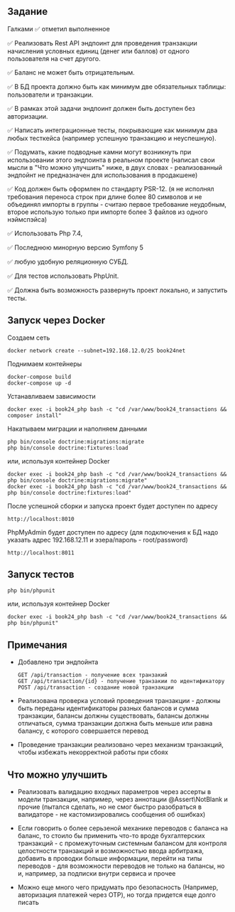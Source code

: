 ## Задание

Галками ✅ отметил выполненное

✅ Реализовать Rest API эндпоинт для проведения транзакции начисления условных единиц (денег или баллов) 
от одного пользователя на счет другого.

✅ Баланс не может быть отрицательным.

✅ В БД проекта должно быть как минимум две обязательных таблицы: пользователи и транзакции.

✅ В рамках этой задачи эндпоинт должен быть доступен без авторизации.

✅ Написать интеграционные тесты, покрывающие как минимум два любых тесткейса (например успешную 
транзакцию и неуспешную).

✅ Подумать, какие подводные камни могут возникнуть при использовании этого эндпоинта в реальном проекте (написал 
свои мысли в "Что можно улучшить" ниже, в двух словах - реализованный эндпойнт не предназначен для использования в 
продакшене)

✅ Код должен быть оформлен по стандарту PSR-12. (я не исполнял требования переноса строк при длине более 
80 символов и не объединял импорты в группы - считаю первое требование неудобным, второе использую только 
при импорте более 3 файлов из одного нэймспэйса)

✅ Использовать Php 7.4,

✅ Последнюю минорную версию Symfony 5

✅ любую удобную реляционную СУБД.

✅ Для тестов использовать PhpUnit.

✅ Должна быть возможность развернуть проект локально, и запустить тесты.



## Запуск через Docker

Создаем сеть
    
    docker network create --subnet=192.168.12.0/25 book24net

Поднимаем контейнеры

    docker-compose build
    docker-compose up -d

Устанавливаем зависимости

    docker exec -i book24_php bash -c "cd /var/www/book24_transactions && composer install"

Накатываем миграции и наполняем данными

    php bin/console doctrine:migrations:migrate
    php bin/console doctrine:fixtures:load

или, используя контейнер Docker
    
    docker exec -i book24_php bash -c "cd /var/www/book24_transactions && php bin/console doctrine:migrations:migrate"
    docker exec -i book24_php bash -c "cd /var/www/book24_transactions && php bin/console doctrine:fixtures:load"
    

После успешной сборки и запуска проект будет доступен по адресу

    http://localhost:8010

PhpMyAdmin будет доступен по адресу (для подключения к БД надо указать адрес 192.168.12.11 и эзера/пароль - 
root/password)

    http://localhost:8011

## Запуск тестов

    php bin/phpunit

или, используя контейнер Docker

    docker exec -i book24_php bash -c "cd /var/www/book24_transactions && php bin/phpunit"
    


## Примечания

* Добавлено три эндпойнта
    ```
    GET /api/transaction - получение всех транзакий
    GET /api/transaction/{id} - получение транзакии по идентификатору
    POST /api/transaction - создание новой транзакции
   ```

* Реализована проверка условий проведения транзакции - должны быть переданы идентификаторы разных 
  балансов и сумма транзакции, балансы должны существовать, балансы должны отличаться, сумма 
  транзакции должна быть меньше или равна балансу, с которого совершается перевод

* Проведение транзакции реализовано через механизм транзакций, чтобы избежать некорректной работы 
  при сбоях

## Что можно улучшить

* Реализовать валидацию входных параметров через ассерты в модели транзакции, например, 
  через аннотации @Assert\NotBlank и прочие (пытался сделать, но не смог быстро разобраться 
  в валидаторе - не кастомизировались сообщения об ошибках)
  
* Если говорить о более серьзеной механике переводов с баланса на баланс, то стоило бы применить 
  что-то вроде бухгалтерских транзакций - с промежуточным системным балансом для контроля целостности 
  транзакций и возможностью ввода арбитража, добавить в проводки больше информации, перейти на типы 
  переводов - для возможности переводов не только на балансы, но и, например, за подписки внутри сервиса 
  и прочее

* Можно еще много чего придумать про безопасность (Например, авторизация платежей через OTP), 
  но тогда придется еще долго писать